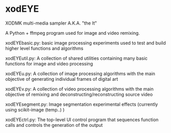 # xodEYE
XODMK multi-media sampler A.K.A. "the It"

A Python + ffmpeg program used for image and video remixing.

xodEYEbasic.py: basic image processing experiments used to test and build higher level functions and algorithms

xodEYEutil.py: A collection of shared utilities containing many basic functions for image and video processing

xodEYEu.py: A collection of image processing algorithms with the main objective of generating individual frames of digital art

xodEYEv.py: A collection of video processing algorithms with the main objective of remixing and deconstructing/reconstructing source video

xodEYEsegment.py: Image segmentation experimental effects (currently using scikit-image (temp..) )

xodEYEctrl.py: The top-level UI control program that sequences function calls and controls the generation of the output
